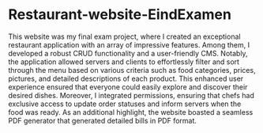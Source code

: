 # Restaurant-website-EindExamen

This website was my final exam project, where I created an exceptional restaurant application with an array of impressive features. Among them, I developed a robust CRUD functionality and a user-friendly CMS. Notably, the application allowed servers and clients to effortlessly filter and sort through the menu based on various criteria such as food categories, prices, pictures, and detailed descriptions of each product. This enhanced user experience ensured that everyone could easily explore and discover their desired dishes. Moreover, I integrated permissions, ensuring that chefs had exclusive access to update order statuses and inform servers when the food was ready. As an additional highlight, the website boasted a seamless PDF generator that generated detailed bills in PDF format.
